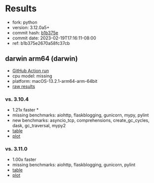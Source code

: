 # Results

- fork: python
- version: 3.12.0a5+
- commit hash: [b1b375e](https://github.com/python/cpython/commit/b1b375e)
- commit date: 2023-02-19T17:16:11-08:00
- ref: b1b375e2670a58fc37cb

## darwin arm64 (darwin)

- [GitHub Action run](https://github.com/faster-cpython/benchmarking/actions/runs/4494506025)
- cpu model: missing
- platform: macOS-13.2.1-arm64-arm-64bit
- [raw results](bm-20230219-darwin-arm64-python-b1b375e2670a58fc37cb-3.12.0a5%2B-b1b375e.json)

### vs. 3.10.4

- 1.21x faster \*
- missing benchmarks: aiohttp, flaskblogging, gunicorn, mypy, pylint
- new benchmarks: asyncio_tcp, comprehensions, create_gc_cycles, dask, gc_traversal, mypy2
- [table](bm-20230219-darwin-arm64-python-b1b375e2670a58fc37cb-3.12.0a5%2B-b1b375e-vs-3.10.4.md)
- [plot](bm-20230219-darwin-arm64-python-b1b375e2670a58fc37cb-3.12.0a5%2B-b1b375e-vs-3.10.4.png)

### vs. 3.11.0

- 1.00x faster
- missing benchmarks: aiohttp, flaskblogging, gunicorn, pylint
- [table](bm-20230219-darwin-arm64-python-b1b375e2670a58fc37cb-3.12.0a5%2B-b1b375e-vs-3.11.0.md)
- [plot](bm-20230219-darwin-arm64-python-b1b375e2670a58fc37cb-3.12.0a5%2B-b1b375e-vs-3.11.0.png)

